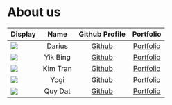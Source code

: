 # About us


| Display                                             |   Name   |                 Github Profile                 |               Portfolio                |
|-----------------------------------------------------|:--------:|:----------------------------------------------:|:--------------------------------------:|
| ![](https://via.placeholder.com/100.png?text=Photo) |  Darius  | [Github](https://github.com/dariusyawningwhiz) | [Portfolio](team/dariusyawningwhiz.md) |
| ![](https://via.placeholder.com/100.png?text=Photo) | Yik Bing |      [Github](https://github.com/Yikbing)      |      [Portfolio](team/yikbing.md)      |
| ![](https://via.placeholder.com/100.png?text=Photo) | Kim Tran |         [Github](https://github.com/)          | [Portfolio](team/thienkimtranhoang.md) |
| ![](https://via.placeholder.com/100.png?text=Photo) |   Yogi   |      [Github](https://github.com/IgoyAI)       |      [Portfolio](team/igoyai.md)       |
| ![](https://via.placeholder.com/100.png?text=Photo) | Quy Dat  |   [Github](https://github.com/QuyDatNguyen)    |   [Portfolio](team/quydatnguyen.md)    |


